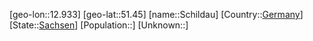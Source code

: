 ﻿---
location: [51.45,12.933]
type: City
tags:
- geo/City


SpocWebEntityId: 34017
isDeleted: false
confidential: public

---
[geo-lon::12.933]
[geo-lat::51.45]
[name::Schildau]
[Country::[Germany](geo/Continent/Europe/Germany.md)]
[State::[Sachsen](geo/Continent/Europe/Germany/Sachsen.md)]
[Population::]
[Unknown::]

